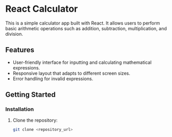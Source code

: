 # React Calculator

This is a simple calculator app built with React. It allows users to perform basic arithmetic operations such as addition, subtraction, multiplication, and division.

## Features

- User-friendly interface for inputting and calculating mathematical expressions.
- Responsive layout that adapts to different screen sizes.
- Error handling for invalid expressions.

## Getting Started

### Installation

1. Clone the repository:

   ```bash
   git clone <repository_url>
